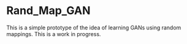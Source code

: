 # Rand_Map_GAN
This is a simple prototype of the idea of learning GANs using random mappings. This is a work in progress.
